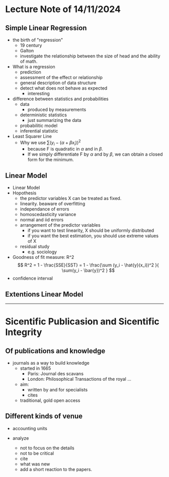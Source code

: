 # Lecture Note of 14/11/2024

## Simple Linear Regression
- the birth of "regression"
    - 19 century
    - Galton
    - investigate the relationship between the size of head and the ability of math.
- What is a regression
    - prediction
    - assessment of the effect or relationship
    - general description of data structure
    - detect what does not behave as expected
        - interesting
- difference between statistics and probabilities
    - data
        - produced by measurements
    - deterministic statistics
        - just summarizing the data
    - probabilitic model
    - inferential statistic
- Least Squarer Line
    - Why we use $\sum (y_i - (\alpha + \beta x_i))^2$
        - because F is quadratic in $\alpha$ and in $\beta$.
        - If we simply differentiate F by $\alpha$ and by $\beta$, we can obtain a closed form for the minimum.


## Linear Model
<!-- variability of the system -->
- Linear Model
- Hopothesis
    - the predictor variables X can be treated as fixed.
    - linearity.
        beaware of overfitting
    - independance of errors
    - homoscedasticity
        variance
    - normal and iid errors
    - arrangement of the predictor variables
        - if you want to test linearity, X should be uniformly distributed
        - if you want the best estimation, you should use extreme values of X
    - residual study
        - e.g. sociology
- Goodness of fit measure: R^2
    $$
    R^2 = 1 - \frac{SSE}{SST} = 1 - \frac{\sum (y_i - \hat{y}(x_i))^2 }{ \sum(y_i - \bar{y})^2 }
    $$
- confidence interval

## Extentions Linear Model
<!-- ANOVA コントロールできない要因に対して対応する -->

---


# Sicentific Publicasion and Sicentific Integrity

## Of publications and knowledge

- journals as a way to build knowledge
    - started in 1665
        - Paris: Journal des scavans
        - London: Philosophical Transactions of the royal ...
    - aim:
        - written by and for specialists
        - cites
    - traditional, gold open access

## Different kinds of venue
- accounting units    

- analyze
    - not to focus on the details
    - not to be critical
    - cite
    - what was new
    - add a short reaction to the papers.
